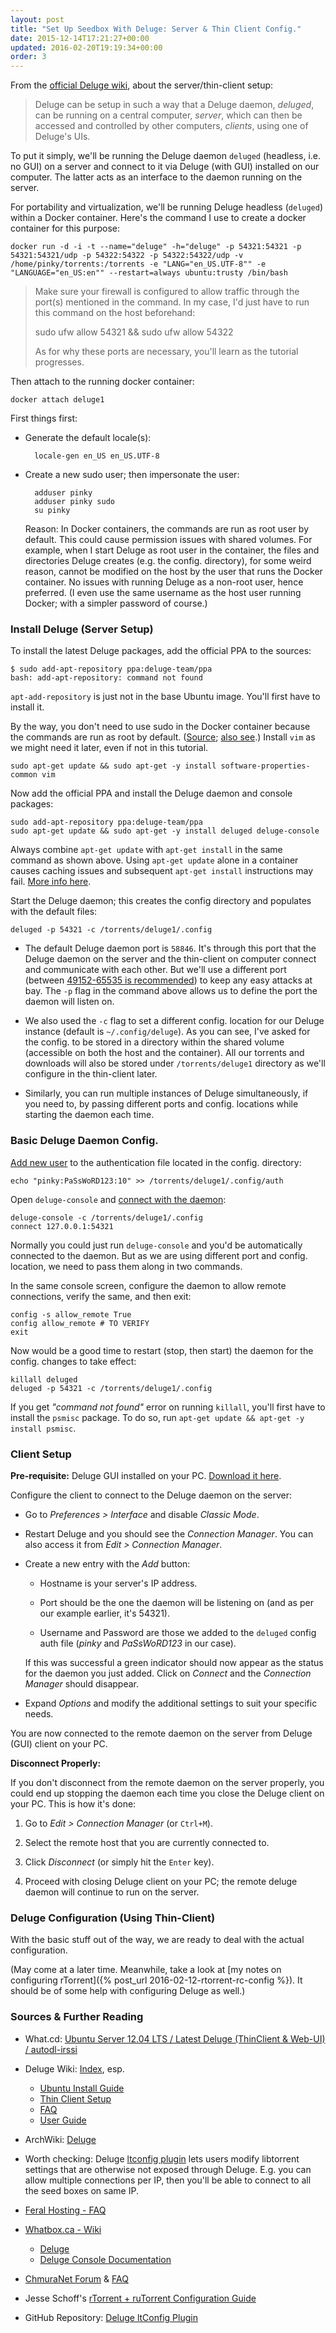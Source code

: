```yaml
---
layout: post
title: "Set Up Seedbox With Deluge: Server & Thin Client Config."
date: 2015-12-14T17:21:27+00:00
updated: 2016-02-20T19:19:34+00:00
order: 3
---
```


From the [official Deluge wiki](http://dev.deluge-torrent.org/wiki/UserGuide/ThinClient), about the server/thin-client setup:

> Deluge can be setup in such a way that a Deluge daemon, *deluged*, can be running on a central computer, *server*, which can then be accessed and controlled by other computers, *clients*, using one of Deluge's UIs.

To put it simply, we'll be running the Deluge daemon `deluged` (headless, i.e. no GUI) on a server and connect to it via Deluge (with GUI) installed on our computer. The latter acts as an interface to the daemon running on the server.

For portability and virtualization, we'll be running Deluge headless (`deluged`) within a Docker container. Here's the command I use to create a docker container for this purpose:

	docker run -d -i -t --name="deluge" -h="deluge" -p 54321:54321 -p 54321:54321/udp -p 54322:54322 -p 54322:54322/udp -v /home/pinky/torrents:/torrents -e "LANG="en_US.UTF-8"" -e "LANGUAGE="en_US:en"" --restart=always ubuntu:trusty /bin/bash

> Make sure your firewall is configured to allow traffic through the port(s) mentioned in the command. In my case, I'd just have to run this command on the host beforehand:
> 
> 	sudo ufw allow 54321 && sudo ufw allow 54322
> 
> As for why these ports are necessary, you'll learn as the tutorial progresses.

Then attach to the running docker container:

	docker attach deluge1

First things first:

- Generate the default locale(s):

		locale-gen en_US en_US.UTF-8

- Create a new sudo user; then impersonate the user:

		adduser pinky
		adduser pinky sudo
		su pinky

	Reason: In Docker containers, the commands are run as root user by default. This could cause permission issues with shared volumes. For example, when I start Deluge as root user in the container, the files and directories Deluge creates (e.g. the config. directory), for some weird reason, cannot be modified on the host by the user that runs the Docker container. No issues with running Deluge as a non-root user, hence preferred. (I even use the same username as the host user running Docker; with a simpler password of course.)

### Install Deluge (Server Setup)

To install the latest Deluge packages, add the official PPA to the sources:

	$ sudo add-apt-repository ppa:deluge-team/ppa
	bash: add-apt-repository: command not found

`apt-add-repository` is just not in the base Ubuntu image. You'll first have to install it.

By the way, you don't need to use sudo in the Docker container because the commands are run as root by default. ([Source](http://stackoverflow.com/a/32487026); [also see](http://askubuntu.com/a/55484).) Install `vim` as we might need it later, even if not in this tutorial.

	sudo apt-get update && sudo apt-get -y install software-properties-common vim

Now add the official PPA and install the Deluge daemon and console packages:

	sudo add-apt-repository ppa:deluge-team/ppa
	sudo apt-get update && sudo apt-get -y install deluged deluge-console

Always combine `apt-get update` with `apt-get install` in the same command as shown above. Using `apt-get update` alone in a container causes caching issues and subsequent `apt-get install` instructions may fail. [More info here](https://docs.docker.com/engine/userguide/eng-image/dockerfile_best-practices/#apt-get).

Start the Deluge daemon; this creates the config directory and populates with the default files:

	deluged -p 54321 -c /torrents/deluge1/.config

- The default Deluge daemon port is `58846`. It's through this port that the Deluge daemon on the server and the thin-client on computer connect and communicate with each other. But we'll use a different port (between [49152-65535 is recommended](http://dev.deluge-torrent.org/wiki/Faq#WhichportsshouldIuse)) to keep any easy attacks at bay. The `-p` flag in the command above allows us to define the port the daemon will listen on.

- We also used the `-c` flag to set a different config. location for our Deluge instance (default is `~/.config/deluge`). As you can see, I've asked for the config. to be stored in a directory within the shared volume (accessible on both the host and the container). All our torrents and downloads will also be stored under `/torrents/deluge1` directory as we'll configure in the thin-client later.

- Similarly, you can run multiple instances of Deluge simultaneously, if you need to, by passing different ports and config. locations while starting the daemon each time.

### Basic Deluge Daemon Config.

[Add new user](http://dev.deluge-torrent.org/wiki/UserGuide/Authentication) to the authentication file located in the config. directory:

	echo "pinky:PaSsWoRD123:10" >> /torrents/deluge1/.config/auth

Open `deluge-console` and [connect with the daemon](http://dev.deluge-torrent.org/wiki/UserGuide/ThinClient#Console):

	deluge-console -c /torrents/deluge1/.config
	connect 127.0.0.1:54321

Normally you could just run `deluge-console` and you'd be automatically connected to the daemon. But as we are using different port and config. location, we need to pass them along in two commands.

In the same console screen, configure the daemon to allow remote connections, verify the same, and then exit:

	config -s allow_remote True
	config allow_remote # TO VERIFY
	exit

Now would be a good time to restart (stop, then start) the daemon for the config. changes to take effect:

	killall deluged
	deluged -p 54321 -c /torrents/deluge1/.config

If you get *"command not found"* error on running `killall`, you'll first have to install the `psmisc` package. To do so, run `apt-get update && apt-get -y install psmisc`.

### Client Setup

**Pre-requisite:** Deluge GUI installed on your PC. [Download it here](http://dev.deluge-torrent.org/wiki/Download).

Configure the client to connect to the Deluge daemon on the server:

- Go to *Preferences > Interface* and disable *Classic Mode*.

- Restart Deluge and you should see the *Connection Manager*. You can also access it from *Edit > Connection Manager*.

- Create a new entry with the *Add* button:

	- Hostname is your server's IP address.

	- Port should be the one the daemon will be listening on (and as per our example earlier, it's 54321).

	- Username and Password are those we added to the `deluged` config auth file (*pinky* and *PaSsWoRD123* in our case).

	If this was successful a green indicator should now appear as the status for the daemon you just added. Click on *Connect* and the *Connection Manager* should disappear.

- Expand *Options* and modify the additional settings to suit your specific needs.

You are now connected to the remote daemon on the server from Deluge (GUI) client on your PC.

**Disconnect Properly:**

If you don't disconnect from the remote daemon on the server properly, you could end up stopping the daemon each time you close the Deluge client on your PC. This is how it's done:

1. Go to *Edit > Connection Manager* (or `Ctrl+M`).

2. Select the remote host that you are currently connected to.

3. Click *Disconnect* (or simply hit the `Enter` key).

4. Proceed with closing Deluge client on your PC; the remote deluge daemon will continue to run on the server.

### Deluge Configuration (Using Thin-Client)

With the basic stuff out of the way, we are ready to deal with the actual configuration.

(May come at a later time. Meanwhile, take a look at [my notes on configuring rTorrent]({% post_url 2016-02-12-rtorrent-rc-config %}). It should be of some help with configuring Deluge as well.)

### Sources & Further Reading

- What.cd: [Ubuntu Server 12.04 LTS / Latest Deluge (ThinClient & Web-UI) / autodl-irssi](https://what.cd/forums.php?action=viewthread&threadid=176875)

- Deluge Wiki: [Index](http://dev.deluge-torrent.org/wiki/TitleIndex), esp.

	- [Ubuntu Install Guide](http://dev.deluge-torrent.org/wiki/Installing/Linux/Ubuntu)
	- [Thin Client Setup](http://dev.deluge-torrent.org/wiki/UserGuide/ThinClient)
	- [FAQ](http://dev.deluge-torrent.org/wiki/Faq)
	- [User Guide](http://dev.deluge-torrent.org/wiki/UserGuide)

- ArchWiki: [Deluge](https://wiki.archlinux.org/index.php/Deluge)

- Worth checking: Deluge [ltconfig plugin](https://github.com/ratanakvlun/deluge-ltconfig) lets users modify libtorrent settings that are otherwise not exposed through Deluge. E.g. you can allow multiple connections per IP, then you'll be able to connect to all the seed boxes on same IP.

- [Feral Hosting - FAQ](https://www.feralhosting.com/faq/)

- [Whatbox.ca - Wiki](https://whatbox.ca/wiki)

	- [Deluge](https://whatbox.ca/wiki/deluge)
	- [Deluge Console Documentation](https://whatbox.ca/wiki/Deluge_Console_Documentation)

- [ChmuraNet Forum](http://www.chmuranet.com/forum/index.php) & [FAQ](http://www.chmuranet.com/forum/index.php?p=/faq/faq)

- Jesse Schoff's [rTorrent + ruTorrent Configuration Guide](https://jes.sc/kb/rTorrent+ruTorrent-Seedbox-Guide.php)

- GitHub Repository: [Deluge ltConfig Plugin](https://github.com/ratanakvlun/deluge-ltconfig)


<!--

TO DOs

- How to do this with Deluge: Initial seeding AKA Super seeding

- How to backup and transfer Deluge seedbox from one server to another without going through all the rechecking process? It'd probably involve copying over the config directory (~/.config/deluge), esp. the `state` directory in it (~/.config/deluge/state).

- deluge speed optimization & fine tuning

-->